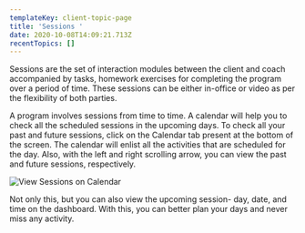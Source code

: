 ```yaml
---
templateKey: client-topic-page
title: 'Sessions '
date: 2020-10-08T14:09:21.713Z
recentTopics: []
---
```

Sessions are the set of interaction modules between the client and coach accompanied by tasks, homework exercises for completing the program over a period of time. These sessions can be either in-office or video as per the flexibility of both parties. 

A program involves sessions from time to time. A calendar will help you to check all the scheduled sessions in the upcoming days. To check all your past and future sessions, click on the Calendar tab present at the bottom of the screen. The calendar will enlist all the activities that are scheduled for the day. Also, with the left and right scrolling arrow, you can view the past and future sessions, respectively. 

![View Sessions on Calendar](/img/my-calendar-i.png "View Sessions on Calendar")

Not only this, but you can also view the upcoming session- day, date, and time on the dashboard. With this, you can better plan your days and never miss any activity.
